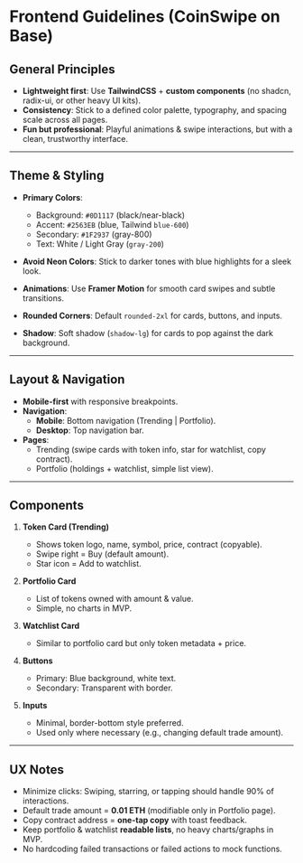 # Frontend Guidelines (CoinSwipe on Base)

## General Principles
- **Lightweight first**: Use **TailwindCSS** + **custom components** (no shadcn, radix-ui, or other heavy UI kits).
- **Consistency**: Stick to a defined color palette, typography, and spacing scale across all pages.
- **Fun but professional**: Playful animations & swipe interactions, but with a clean, trustworthy interface.

---

## Theme & Styling
- **Primary Colors**:  
  - Background: `#0D1117` (black/near-black)  
  - Accent: `#2563EB` (blue, Tailwind `blue-600`)  
  - Secondary: `#1F2937` (gray-800)  
  - Text: White / Light Gray (`gray-200`)  

- **Avoid Neon Colors**: Stick to darker tones with blue highlights for a sleek look.  
- **Animations**: Use **Framer Motion** for smooth card swipes and subtle transitions.  
- **Rounded Corners**: Default `rounded-2xl` for cards, buttons, and inputs.  
- **Shadow**: Soft shadow (`shadow-lg`) for cards to pop against the dark background.

---

## Layout & Navigation
- **Mobile-first** with responsive breakpoints.
- **Navigation**:
  - **Mobile**: Bottom navigation (Trending | Portfolio).  
  - **Desktop**: Top navigation bar.  
- **Pages**:
  - Trending (swipe cards with token info, star for watchlist, copy contract).  
  - Portfolio (holdings + watchlist, simple list view).  

---

## Components
1. **Token Card (Trending)**  
   - Shows token logo, name, symbol, price, contract (copyable).  
   - Swipe right = Buy (default amount).  
   - Star icon = Add to watchlist.  

2. **Portfolio Card**  
   - List of tokens owned with amount & value.  
   - Simple, no charts in MVP.  

3. **Watchlist Card**  
   - Similar to portfolio card but only token metadata + price.  

4. **Buttons**  
   - Primary: Blue background, white text.  
   - Secondary: Transparent with border.  

5. **Inputs**  
   - Minimal, border-bottom style preferred.  
   - Used only where necessary (e.g., changing default trade amount).  

---

## UX Notes
- Minimize clicks: Swiping, starring, or tapping should handle 90% of interactions.  
- Default trade amount = **0.01 ETH** (modifiable only in Portfolio page).  
- Copy contract address = **one-tap copy** with toast feedback.  
- Keep portfolio & watchlist **readable lists**, no heavy charts/graphs in MVP.  
- No hardcoding failed transactions or failed actions to mock functions.
